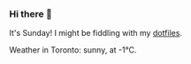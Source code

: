 ### Hi there :wave:

It's Sunday! I might be fiddling with my [dotfiles](https://github.com/bewuethr/dotfiles).

Weather in Toronto: sunny, at -1°C.
